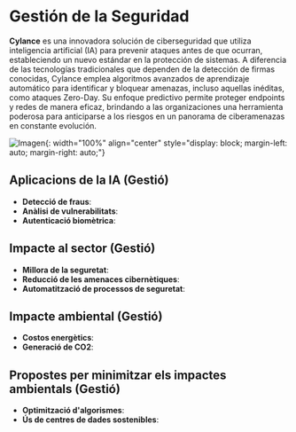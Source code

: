 # Gestión de la Seguridad

**Cylance** es una innovadora solución de ciberseguridad que utiliza inteligencia artificial (IA) para prevenir ataques antes de que ocurran, estableciendo un nuevo estándar en la protección de sistemas. A diferencia de las tecnologías tradicionales que dependen de la detección de firmas conocidas, Cylance emplea algoritmos avanzados de aprendizaje automático para identificar y bloquear amenazas, incluso aquellas inéditas, como ataques Zero-Day. Su enfoque predictivo permite proteger endpoints y redes de manera eficaz, brindando a las organizaciones una herramienta poderosa para anticiparse a los riesgos en un panorama de ciberamenazas en constante evolución.

![Imagen](./images/logo2.png){: width="100%" align="center" style="display: block; margin-left: auto; margin-right: auto;"}

## Aplicacions de la IA (Gestió)

- **Detecció de fraus**:
- **Anàlisi de vulnerabilitats**:
- **Autenticació biomètrica**:

## Impacte al sector (Gestió)

- **Millora de la seguretat**:
- **Reducció de les amenaces cibernètiques**:
- **Automatització de processos de seguretat**:

## Impacte ambiental (Gestió)

- **Costos energètics**:
- **Generació de CO2**:

## Propostes per minimitzar els impactes ambientals (Gestió)

- **Optimització d'algorismes**:
- **Ús de centres de dades sostenibles**:
